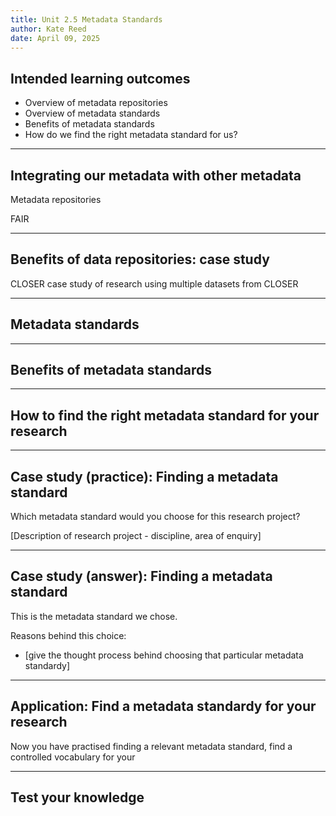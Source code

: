 ```yaml
---
title: Unit 2.5 Metadata Standards
author: Kate Reed
date: April 09, 2025
---
```


## Intended learning outcomes 

- Overview of metadata repositories
- Overview of metadata standards
- Benefits of metadata standards
- How do we find the right metadata standard for us?

---

## Integrating our metadata with other metadata

Metadata repositories

FAIR

---

## Benefits of data repositories: case study 

CLOSER case study of research using multiple datasets from CLOSER

---

## Metadata standards


---

## Benefits of metadata standards


---

## How to find the right metadata standard for your research



---

## Case study (practice): Finding a metadata standard

Which metadata standard would you choose for this research project?

[Description of research project - discipline, area of enquiry]

---

## Case study (answer): Finding a metadata standard

This is the metadata standard we chose.

Reasons behind this choice:
- [give the thought process behind choosing that particular metadata standardy]

---

## Application: Find a metadata standardy for your research

Now you have practised finding a relevant metadata standard, find a controlled vocabulary for your 


---

## Test your knowledge



